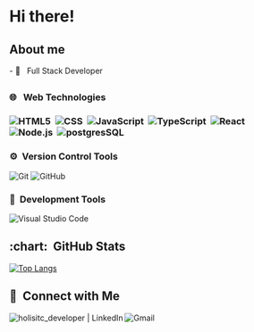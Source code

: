 <h1> Hi there! </h1>

<h2> About me </h2>
- 🌱 &nbsp; Full Stack Developer


<h2 />
<h3>🌐 &nbsp; Web Technologies<h3>

![HTML5](https://img.shields.io/badge/HTML5-E34F26?style=for-the-badge&logo=html5&logoColor=white)&nbsp;
![CSS](https://img.shields.io/badge/CSS3-1572B6?style=for-the-badge&logo=css3&logoColor=white)&nbsp;
![JavaScript](https://img.shields.io/badge/JavaScript-323330?style=for-the-badge&logo=javascript&logoColor=F7DF1E)&nbsp;
![TypeScript](https://img.shields.io/badge/TypeScript-007ACC?style=for-the-badge&logo=typescript&logoColor=white)&nbsp;
![React](https://img.shields.io/badge/React-20232A?style=for-the-badge&logo=react&logoColor=61DAFB)&nbsp;
![Node.js](https://img.shields.io/badge/Node.js-339933?style=for-the-badge&logo=nodedotjs&logoColor=white)&nbsp;
![postgresSQL](https://img.shields.io/badge/PostgreSQL-316192?style=for-the-badge&logo=postgresql&logoColor=white)

<h3>⚙️&nbsp; Version Control Tools</h3>

![Git](https://img.shields.io/badge/Git-F05032?style=for-the-badge&logo=git&logoColor=white)&nbsp;![GitHub](https://img.shields.io/badge/GitHub-100000?style=for-the-badge&logo=github&logoColor=white)

<h3>🔧&nbsp; Development Tools</h3>

![Visual Studio Code](https://img.shields.io/badge/Visual_Studio_Code-0078D4?style=for-the-badge&logo=visual%20studio%20code&logoColor=white)
  
  
<h2 />  
<h2> :chart: &nbsp;GitHub Stats </h2>

[![Top Langs](https://github-readme-stats.vercel.app/api/top-langs/?username=anuraghazra&layout=compact)](https://github.com/anuraghazra/github-readme-stats)

  
  
<h2>🤝&nbsp; Connect with Me</h2>

[<img align="left" alt="holisitc_developer | LinkedIn" src="https://img.shields.io/badge/LinkedIn-0077B5?style=for-the-badge&logo=linkedin&logoColor=white" />][linkedin]
[<img align="left" alt="Gmail" src="https://img.shields.io/badge/Gmail-D14836?style=for-the-badge&logo=gmail&logoColor=white" />][email]

[linkedin]: https://www.linkedin.com/in/liviambrasil/
[email]: mailto:liviamachadobrasil@gmail.com
